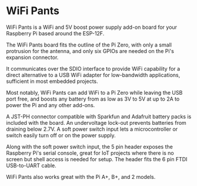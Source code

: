 <!--
---
name: WiFi Pants
class: board
type: power, iot
formfactor: pHAT
manufacturer: SLNGadget
collected: Other
description: WiFi and battery power for the Raspberry Pi
url: https://hackaday.io/project/8678-rpi-wifi
github: https://github.com/al177/esp_hat
buy: https://www.tindie.com/products/ajlitt/wifi-power-pants/
image: 'wifi-pants.png'
pincount: 40
eeprom: no
power:
  '2':
ground:
  '6':
  '9':
  '14':
  '20':
  '25':
  '30':
  '34':
  '39':
pin:
  '13':
    name: ESP GPIO10
  '15':
    name: ESP SCLK
  '16':
    name: ESP CSO
  '18':
    name: ESP MISO
  '22':
    name: ESP MOSI
  '27':
    name: ESP CH_PD
  '37':
    name: ESP GPIO9
-->
# WiFi Pants

WiFi Pants is a WiFi and 5V boost power supply add-on board for your Raspberry Pi based around the ESP-12F.

The WiFi Pants board fits the outline of the Pi Zero, with only a small protrusion for the antenna, and only six GPIOs are needed on the Pi's expansion connector.

It communicates over the SDIO interface to provide WiFi capability for a direct alternative to a USB WiFi adapter for low-bandwidth applications, sufficient in most embedded projects.

Most notably, WiFi Pants can add WiFi to a Pi Zero while leaving the USB port free, and boosts any battery from as low as 3V to 5V at up to 2A to power the Pi and any other add-ons.

A JST-PH connector compatible with Sparkfun and Adafruit battery packs is included with the board. An undervoltage lock-out prevents batteries from draining below 2.7V. A soft power switch input lets a microcontroller or switch easily turn off or on the power supply.

Along with the soft power switch input, the 5 pin header exposes the Raspberry Pi's serial console, great for IoT projects where there is no screen but shell access is needed for setup. The header fits the 6 pin FTDI USB-to-UART cable.

WiFi Pants also works great with the Pi A+, B+, and 2 models.

